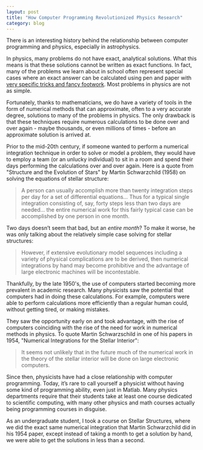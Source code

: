 ```yaml
---
layout: post
title: "How Computer Programming Revolutionized Physics Research"
category: blog
---
```


There is an interesting history behind the relationship between computer programming and physics, especially in astrophysics.

In physics, many problems do not have exact, analytical solutions. What this means is that these solutions cannot be written as exact functions. In fact, many of the problems we learn about in school often represent special cases where an exact answer can be calculated using pen and paper with [very specific tricks and fancy footwork](https://en.wikipedia.org/wiki/Introduction_to_Quantum_Mechanics_(book)). Most problems in physics are not as simple.

Fortunately, thanks to mathematicians, we do have a variety of tools in the form of numerical methods that can approximate, often to a very accurate degree, solutions to many of the problems in physics. The only drawback is that these techniques require numerous calculations to be done over and over again - maybe thousands, or even millions of times - before an approximate solution is arrived at.

Prior to the mid-20th century, if someone wanted to perform a numerical integration technique in order to solve or model a problem, they would have to employ a team (or an unlucky individual) to sit in a room and spend their days performing the calculations over and over again. Here is a quote from "Structure and the Evolution of Stars" by Martin Schwarzchild (1958) on solving the equations of stellar structure:

> A person can usually accomplish more than twenty integration steps per day for a set of differential equations… Thus for a typical single integration consisting of, say, forty steps less than two days are needed... the entire numerical work for this fairly typical case can be accomplished by one person in one month.

Two days doesn’t seem that bad, but an *entire month*? To make it worse, he was only talking about the relatively simple case solving for stellar structures:

> However, if extensive evolutionary model sequences including a variety of physical complications are to be derived, then numerical integrations by hand may become prohibitive and the advantage of large electronic machines will be incontestable.

Thankfully, by the late 1950's, the use of computers started becoming more prevalent in academic research. Many physicists saw the potential that computers had in doing these calculations. For example, computers were able to perform calculations more efficiently than a regular human could, without getting tired, or making mistakes.

They saw the opportunity early on and took advantage, with the rise of computers coinciding with the rise of the need for work in numerical methods in physics. To quote Martin Schwarzschild in one of his papers in 1954, "Numerical Integrations for the Stellar Interior":

> It seems not unlikely that in the future much of the numerical work in the theory of the stellar interior will be done on large electronic computers.

Since then, physicists have had a close relationship with computer programming. Today, it’s rare to call yourself a physicist without having some kind of programming ability, even just in Matlab. Many physics departments require that their students take at least one course dedicated to scientific computing, with many other physics and math courses actually being programming courses in disguise.

As an undergraduate student, I took a course on Stellar Structures, where we did the exact same numerical integration that Martin Schwarzchild did in his 1954 paper, except instead of taking a month to get a solution by hand, we were able to get the solutions in less than a second.
